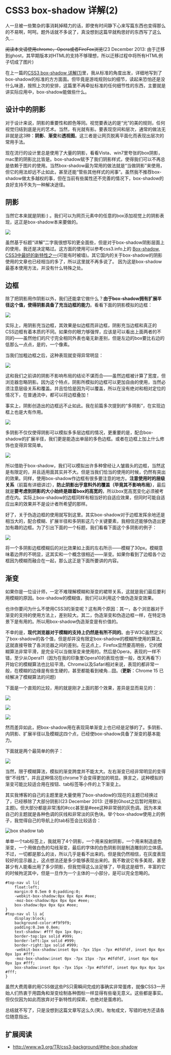 # CSS3 box-shadow 详解(2)

人一旦被一些繁杂的事消耗掉精力的话，即使有时间静下心来写篇东西也变得那么的不易啊，呵呵。题外话就不多说了，真没想到这篇早就构思好的东西写了这么久...

~~阅读本文请使用chrome，Opera或者FireFox浏览~~(23 December 2013: 由于迁移到ghost，其早期版本对HTML的支持不够理想，所以迁移过程中将所有HTML例子切成了图片)

在上一篇的[CSS3 box-shadow 详解(1)](https://swordair.com/details-on-css3-box-shadow-part-1/)里，我从标准的角度出发，详细地写到了box-shadow的标准的方方面面。但毕竟是游戏规则似的细节，读起来恐怕还是没什么味道，按照上次的安排，这篇里不再牵扯标准的任何细节性的东西，主要就是讲实际应用中，box-shadow能做些什么。

## 设计中的阴影

对于设计来说，阴影的重要性和颜色等同。视觉要表达的是“光”的美的规则，任何视觉归结到底是光的艺术。当然，有光就有影。要表现空间和层次，通常的做法无非就是这3种：**阴影**、**渐变**和**透视图**。这三者是让网页脱离平面化而表现出层次的常用手法。

现在流行的设计里总是使用了大量的阴影，看看Vista、win7里夸张的box阴影，mac里的阴影比比皆是。box-shadow赋予了我们阴影样式，使得我们可以不再总是依赖于图片的使用。当然box-shadow最为常用的做法就是“当做阴影”来使用，但它的用法却远不止如此，甚至还能“管些其他样式的闲事”。虽然我不推荐box-shadow做太多越权的事，但在当前有些属性还不完善的情况下，box-shadow的良好支持不失为一种解决途径。

## 阴影
当然它本来就是阴影:) 。我们可以为网页元素中的任意的box添加视觉上的阴影表现，这正是box-shadow本来要做的。

![](https://swordair.com/content/images/2013/Dec/box_shadow_detail_2_001.png)

虽然基于标题“详解”二字我很想写的更全面些，但是对于box-shadow阴影层面上的使用，我还是决定略过。这方面的使用可以参考css3.info上的 [Box-shadow, CSS3中最好的新特性之一](http://www.css3.info/preview/box-shadow/)(可能有时被墙)。其它国内的关于box-shadow的阴影使用的文章也已经相当的多了，所以这里就不再多说了。 因为这是box-shadow最基本使用方法，并没有什么特殊之处。

## 边框
除了把阴影用作阴影以外，我们还能拿它做什么？**由于box-shadow拥有扩展半径这个值，使得阴影具备了充当边框的能力**。看看下面的阴影模拟的边框：

![](https://swordair.com/content/images/2013/Dec/box_shadow_detail_2_002.png)

实际上，用阴影充当边框，其效果是似边框而非边框，阴影充当边框和真正的CSS边框有着本质的不同。如果你的眼力够强悍，应该是可以看出上面两者的不同的——虽然他们的尺寸完全相同外表也毫无新差别，但是左边的box要比右边的低那么一点点，是的，一个像素。

当我们加粗边框之后，这种表现就变得异常明显：

![](https://swordair.com/content/images/2013/Dec/box_shadow_detail_2_003.png)

这和我们之前讲的阴影不影响布局的结论不谋而合——虽然边框被计算了宽度，但浏览器忽略阴影。因为这个特点，阴影所模拟的边框可以更加自由的使用，当然必须注意层级关系和覆盖。并且恰恰是因为可以覆盖，所以在没有绝对和相对定位的情况下，在普通流中，都可以将边框叠加！

事实上，阴影创造出的边框远不止如此。我在前篇多次提到的“多阴影”，在实现边框上也是大有作用。

![](https://swordair.com/content/images/2013/Dec/box_shadow_detail_2_004.png)

多阴影不仅仅使得阴影可以模拟多多层边框的情况，更重要的是，配合box-shadow的扩展半径，我们更是能造出单层的多色边框。或者在边框上加上什么修饰也变得异常简单。

![](https://swordair.com/content/images/2013/Dec/box_shadow_detail_2_005.png)

所以借助于box-shadow，我们可以模拟出许多种曾经让人皱眉头的边框，当然这是有限定的，并且适用面其实并不大。但是当我们恰当的使用的时候，仍然有突出的效果。同样，使用box-shadow作边框有很多要注意的地方。**注意使用时的层级关系**（前篇有详细讲过），**防止阴影出乎意料外的覆盖（毕竟其不影响布局）**，最后就是**要考虑到阴影的大小始终是跟着box的高宽的**，所以box宽高宽变化必须被考虑在内。实际上box-shadow的边框同样有相当好的自适应效果，但同时可能自适应出来的效果并不是设计者所希望的那样。

好了，关于伪造边框的使用就写到这里。其实box-shadow对于边框发挥余地还是相当大的，配合模糊、扩展半径和多阴影这几个关键要素，我相信还能够伪造出更加有趣的边框。为了引出下面的一个标题，我们看看下面这个多阴影的例子：

![](https://swordair.com/content/images/2013/Dec/box_shadow_detail_2_006.png)

将一个多阴影边框模糊后的对比效果如上面的左右所示——模糊了30px。模糊意味着边界的不明显，这其实和一个概念很相近——渐变。如果你看到了边框各个边框因为模糊而融合在一起，那么这正是下面所要讲的内容。

## 渐变
如果你是一位设计师，一定不难理解模糊和渐变的裙带关系，这就是我们最后要利用模糊的原因。box-shadow的模糊值，我们可以利用这个值伪造渐变效果。

也许你要问为什么不使用CSS3的渐变呢？这有两个原因：其一，各个浏览器对于渐变的支持的使用方法上，差别较大。其二，伪造渐变和伪造边框一样，在特定场景下是有用的。所以用box-shadow伪造渐变是有价值的。

不幸的是，**现代浏览器对于模糊的支持上仍然是有所不同的**。由于W3C虽然定义了box-shadow的各个值，但是却并没有限定box-shadow的模糊所使用的算法，这就直接导致了各浏览器之间的差别。在这点上，Firefox显然要高明些，它的模糊算法非常平滑，是完全可以当做渐变来使用的。然后是Opera，表现的一样不错，至少从Opera11（因为在我的印象里Opera10的表现也很一般，改天再看下）开始它的模糊算法也比较平滑。Chrome以及Safari相对来说，表现的都非常一般，在模糊的边缘是有些生硬的，甚至都能看到棱角...囧。(**更新**：Chrome 15 已经解决了模糊算法的问题)

下面是一个直观的比较，用的就是刚才上面的那个效果，差异是显而易见的：

![](https://swordair.com/content/images/2013/Dec/box_shadow_chrome_8.jpg)

![](https://swordair.com/content/images/2013/Dec/box_shadow_ff_3_6_13.jpg)

![](https://swordair.com/content/images/2013/Dec/box_shadow_opera11.jpg)

然而差异如此，把box-shadow用在表现简单渐变上也已经是足够的了。多阴影、内阴影、扩展半径以及模糊这四个点，已经使box-shadow具备了渐变的基本能力。

下面就是两个最简单的例子：

![](https://swordair.com/content/images/2013/Dec/box_shadow_detail_2_007.png)

当然，限于模糊算法，模拟的渐变跨度并不能太大。左右渐变已经非常明显的变得很“不线性”，并且这种情况在chrome下会变得更加的明显。换言之，这种模拟的渐变可能比较适合用在按钮、tab标签等小件的上下渐变上。

其实我博客的自己的主题里是大量使用了box-shadow的(现在的主题已经换过了，已经移除了大部分阴影)(23 December 2013: 迁移到Ghost之后暂时用默认主题)。但大部分都是非常浅的#ccc甚至是#eee这种非常弱的灰色调。因为本来自己的主题就是各种色调的灰线和非常淡的灰色块。举个box-shadow使用上的例子，我觉得自己的导航上的tab标签会比较适合：

![box shadow tab](https://swordair.com/content/images/2013/Dec/box_shadow_tab.png)

单单一个tab标签上，我就用了4个阴影，一个用来投射阴影，一个用来制造底色渐变，一个用做白色的勾线渐变，最后的字体的白色阴影则是制造雕刻的立体感。不过，一切都是那么的淡，所以几乎是看不出来的。但是我仍然相信，在灰度表现较好的显示器上，这点想法还是多少能够表现出来的。我不敢说它有多美观，甚至甚少有人能看出用了多少阴影，但我觉得这么淡足够了，毕竟这是细节，丰富的它的时候拘泥其中，但是一旦作为一个主体的一小部分，是可以完全忽略的。

```
#top-nav ul li{
	float:left;
	margin:0 0.5em 0 0;padding:0;
	-webkit-box-shadow:0px 0px 6px #eee;
	-moz-box-shadow:0px 0px 6px #eee;
	box-shadow:0px 0px 6px #eee;
}
#top-nav ul li a{
	display:block;
	background-color:#f9f9f9;
	padding:0.2em 0.8em;
	text-shadow: #fff 0px 1px 0px;
	border-top:1px solid #999;
	border-left:1px solid #999;
	border-right:1px solid #999;
	-webkit-box-shadow:inset 0px -7px 15px -7px #dfdfdf, inset 0px 0px 0px 1px #fff;
	-moz-box-shadow:inset 0px -7px 15px -7px #dfdfdf, inset 0px 0px 0px 1px #fff;
	box-shadow:inset 0px -7px 15px -7px #dfdfdf, inset 0px 0px 0px 1px #fff;
}
```

虽然大费周章的用CSS做这些PS只需瞬间完成的事确实非常蛋疼，就像CSS3一开始人们热衷于用圆角和渐变绘制各种图标一样显得有些毫无意义。这些都是事实。但仅仅因为如此而放弃对于新特性的探索，也绝对是蛋疼的。

总结就不写了，只是没想到这篇文章写这么久(笑)。匆匆成文，写错的地方还请各位随意指出。

## 扩展阅读
- http://www.w3.org/TR/css3-background/#the-box-shadow